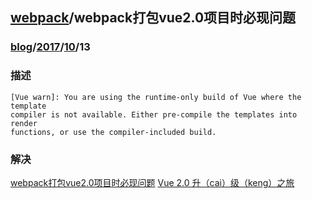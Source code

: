 ## [webpack](../webpack.md)/webpack打包vue2.0项目时必现问题
### [blog](../../../README.md)/[2017](../../README.md)/[10](../README.md)/13
### 描述
~~~
[Vue warn]: You are using the runtime-only build of Vue where the template 
compiler is not available. Either pre-compile the templates into render 
functions, or use the compiler-included build.
~~~
### 解决
[webpack打包vue2.0项目时必现问题](http://www.imooc.com/article/17868)
[Vue 2.0 升（cai）级（keng）之旅](https://segmentfault.com/a/1190000006435886)
